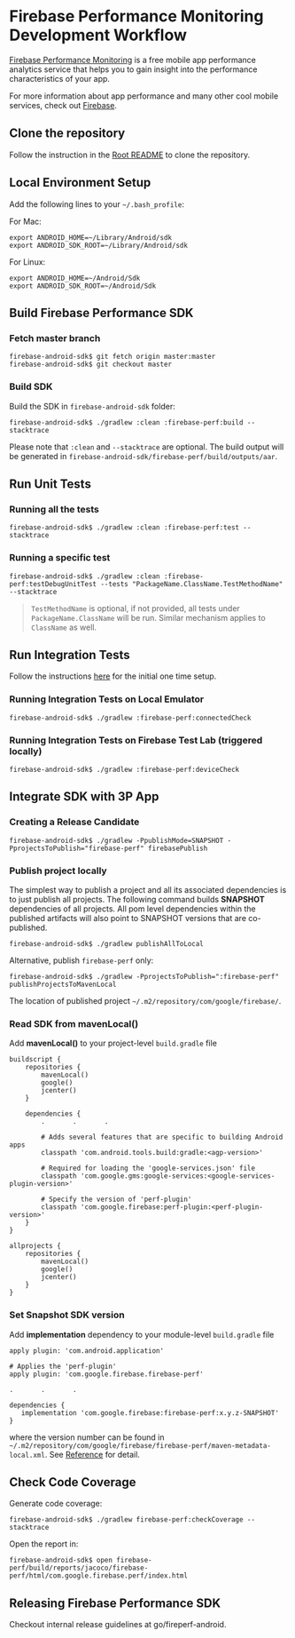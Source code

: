 # Firebase Performance Monitoring Development Workflow
[Firebase Performance Monitoring](https://firebase.google.com/docs/perf-mon/get-started-android) is 
a free mobile app performance analytics service that helps you to gain insight into the performance 
characteristics of your app. 

For more information about app performance and many other cool mobile services, check out [Firebase](https://firebase.google.com/).

## Clone the repository

Follow the instruction in the [Root README](https://github.com/firebase/firebase-android-sdk/blob/master/README.md)
to clone the repository.

## Local Environment Setup

Add the following lines to your `~/.bash_profile`:

For Mac:
```
export ANDROID_HOME=~/Library/Android/sdk
export ANDROID_SDK_ROOT=~/Library/Android/sdk
```

For Linux:
```
export ANDROID_HOME=~/Android/Sdk
export ANDROID_SDK_ROOT=~/Android/Sdk
```

## Build Firebase Performance SDK

### Fetch master branch

```
firebase-android-sdk$ git fetch origin master:master
firebase-android-sdk$ git checkout master
```

### Build SDK

Build the SDK in `firebase-android-sdk` folder:

```
firebase-android-sdk$ ./gradlew :clean :firebase-perf:build --stacktrace
```

Please note that `:clean` and `--stacktrace` are optional. The build output will be generated in
 `firebase-android-sdk/firebase-perf/build/outputs/aar`.

## Run Unit Tests

### Running all the tests

```
firebase-android-sdk$ ./gradlew :clean :firebase-perf:test --stacktrace
```

### Running a specific test

```
firebase-android-sdk$ ./gradlew :clean :firebase-perf:testDebugUnitTest --tests "PackageName.ClassName.TestMethodName" --stacktrace
```

> `TestMethodName` is optional, if not provided, all tests under `PackageName.ClassName` will be run.
Similar mechanism applies to `ClassName` as well.

## Run Integration Tests

Follow the instructions [here](https://github.com/firebase/firebase-android-sdk/blob/master/README.md#integration-testing) 
for the initial one time setup.

### Running Integration Tests on Local Emulator

```
firebase-android-sdk$ ./gradlew :firebase-perf:connectedCheck
```

### Running Integration Tests on Firebase Test Lab (triggered locally)

```
firebase-android-sdk$ ./gradlew :firebase-perf:deviceCheck
```

## Integrate SDK with 3P App

### Creating a Release Candidate

```
firebase-android-sdk$ ./gradlew -PpublishMode=SNAPSHOT -PprojectsToPublish="firebase-perf" firebasePublish
```

### Publish project locally

The simplest way to publish a project and all its associated dependencies is to just publish all 
projects. The following command builds **SNAPSHOT** dependencies of all projects. All pom level 
dependencies within the published artifacts will also point to SNAPSHOT versions that are 
co-published.

```
firebase-android-sdk$ ./gradlew publishAllToLocal
```

Alternative, publish `firebase-perf` only:

```
firebase-android-sdk$ ./gradlew -PprojectsToPublish=":firebase-perf"  publishProjectsToMavenLocal
```

The location of published project `~/.m2/repository/com/google/firebase/`.

### Read SDK from mavenLocal()

Add **mavenLocal()** to your project-level `build.gradle` file

```
buildscript {
    repositories {
        mavenLocal()
        google()
        jcenter()
    }
   
    dependencies {
        .       .       .

        # Adds several features that are specific to building Android apps
        classpath 'com.android.tools.build:gradle:<agp-version>'

        # Required for loading the 'google-services.json' file
        classpath 'com.google.gms:google-services:<google-services-plugin-version>'

        # Specify the version of 'perf-plugin'
        classpath 'com.google.firebase:perf-plugin:<perf-plugin-version>'
    }
}

allprojects {
    repositories {
        mavenLocal()
        google()
        jcenter()
    }
}
```

### Set Snapshot SDK version

Add **implementation** dependency to your module-level `build.gradle` file

```
apply plugin: 'com.android.application'

# Applies the 'perf-plugin'
apply plugin: 'com.google.firebase.firebase-perf'

.       .       .

dependencies {
   implementation 'com.google.firebase:firebase-perf:x.y.z-SNAPSHOT'
}
```

where the version number can be found in `~/.m2/repository/com/google/firebase/firebase-perf/maven-metadata-local.xml`.
See [Reference](https://github.com/firebase/firebase-android-sdk#commands) for detail.

## Check Code Coverage

Generate code coverage:

```
firebase-android-sdk$ ./gradlew firebase-perf:checkCoverage --stacktrace
```

Open the report in:

```
firebase-android-sdk$ open firebase-perf/build/reports/jacoco/firebase-perf/html/com.google.firebase.perf/index.html
```

## Releasing Firebase Performance SDK

Checkout internal release guidelines at go/fireperf-android.
